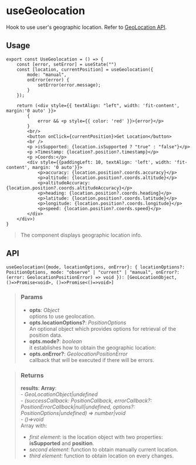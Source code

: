# useGeolocation
Hook to use user's geographic location. Refer to [GeoLocation API](https://developer.mozilla.org/en-US/docs/Web/API/Geolocation_API).

## Usage

```tsx
export const UseGeolocation = () => {
	const [error, setError] = useState("")
	const [location, currentPosition] = useGeolocation({
		mode: "manual",
		onError(error) {
			setError(error.message);
		}
	});

	return (<div style={{ textAlign: "left", width: 'fit-content', margin:'0 auto' }}>
		{
			error && <p style={{ color: 'red' }}>{error}</p>
		}
		<br/>
		<button onClick={currentPosition}>Get Location</button>
		<br />
		<p >isSupported: {location.isSupported ? "true" : "false"}</p>
		<p >Timestamp: {location?.position?.timestamp}</p>
		<p >Coords:</p>
		<div style={{paddingLeft: 10, textAlign: 'left', width: 'fit-content', margin: '0 auto'}}>
			<p>accuracy: {location.position?.coords.accuracy}</p>
			<p>altitude: {location.position?.coords.altitude}</p>
			<p>altitudeAccuracy: {location.position?.coords.altitudeAccuracy}</p>
			<p>heading: {location.position?.coords.heading}</p>
			<p>latitude: {location.position?.coords.latitude}</p>
			<p>longitude: {location.position?.coords.longitude}</p>
			<p>speed: {location.position?.coords.speed}</p>
		</div>
	</div>)
}
```

> The component displays geographic location info.


## API

```tsx
useGeolocation({mode, locationOptions, onError}: { locationOptions?: PositionOptions, mode: "observe" | "current" | "manual", onError?: (error: GeolocationPositionError) => void }): [GeoLocationObject, ()=>Promise<void>, ()=>Promise<()=>void>]
```

> ### Params
>
> - __opts__: _Object_  
options to use geolocation.
> - __opts.locationOptions?__: _PositionOptions_  
An optional object which provides options for retrieval of the position data.
> - __opts.mode?__: _boolean_  
it establishes how to obtain the geographic location:
> - __opts.onError?__: _GeolocationPositionError_  
callback that will be executed if there will be errors.
>

> ### Returns
>
> __results__:  __Array__:  
    - _GeoLocationObject|undefined_  
    - _(successCallback: PositionCallback, errorCallback?: PositionErrorCallback|null|undefined, options?: PositionOptions|undefined) => number|void_  
    - _()=>void_  
> Array with:
> - _first element_: is the location object with two properties: __isSupported__ and __position__.
> - _second element_: function to obtain manually current location.
> - _third element_: function to obtain location on every changes.
>